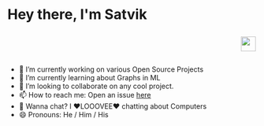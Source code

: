 # Hey there, I'm Satvik <p align = "right"> <img src="https://raw.githubusercontent.com/MartinHeinz/MartinHeinz/master/wave.gif" width="30px">
- 🔭 I’m currently working on various Open Source Projects
- 🌱 I’m currently learning about Graphs in ML
- 👯 I’m looking to collaborate on any cool project.
- 📫 How to reach me: Open an issue [here](https://github.com/VickyMerzOwn/VickyMerzOwn/issues)
- 💬 Wanna chat? I ❤️LOOOVEE❤️ chatting about Computers
- 😄 Pronouns: He / Him / His

<!-- ![VickyMerzOwn's github stats](https://github-readme-stats.vercel.app/api?username=VickyMerzOwn&show_icons=true&hide_border=True)
[![Top Langs](https://github-readme-stats.vercel.app/api/top-langs/?username=VickyMerzOwn)](https://github.com/VickyMerzOwn/github-readme-stats) -->
<!-- [![Anurag's GitHub stats](https://github-readme-stats.vercel.app/api?username=anuraghazra)](https://github.com/anuraghazra/github-readme-stats) -->
<!--
**VickyMerzOwn/VickyMerzOwn** is a ✨ _special_ ✨ repository because its `README.md` (this file) appears on your GitHub profile.

Here are some ideas to get you started:




- 🤔 I’m looking for help with ...



- ⚡ Fun fact: ...
-->
